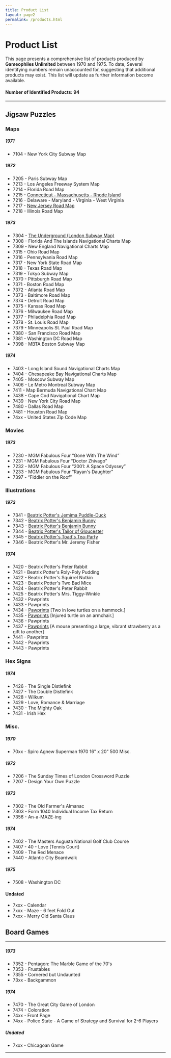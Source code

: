 ```yaml
---
title: Product List
layout: page2
permalink: /products.html
---
```


# Product List
This page presents a comprehensive list of products produced by **Gameophiles Unlimited** between 1970 and 1975. To date, Several identifying numbers remain unaccounted for, suggesting that additional products may exist. This list will update as further information become available. 
#### Number of Identified Products: 94

---

## Jigsaw Puzzles

### Maps

##### 1971

 - 7104 - New York City Subway Map

##### 1972

- 7205 - Paris Subway Map
- 7213 - Los Angeles Freeway System Map 
- 7214 - Florida Road Map
- 7215 - [Connecticut - Massachusetts - Rhode Island](https://zuzannakelvin.github.io/gameophiles-unlimited-jigsaw-puzzles-csv/items/7215.html)
- 7216 - Delaware - Maryland - Virginia - West Virginia
- 7217 - [New Jersey Road Map](https://zuzannakelvin.github.io/gameophiles-unlimited-jigsaw-puzzles-csv/items/7217.html)
- 7218 - Illinois Road Map

##### 1973

- 7304 - [The Underground (London Subway Map)](https://zuzannakelvin.github.io/gameophiles-unlimited-jigsaw-puzzles-csv/items/7304.html)
- 7308 - Florida And The Islands Navigational Charts Map
- 7309 - New England Navigational Charts Map
- 7315 - Ohio Road Map
- 7316 - Pennsylvania Road Map
- 7317 - New York State Road Map
- 7318 - Texas Road Map
- 7319 - Tokyo Subway Map
- 7370 - Pittsburgh Road Map
- 7371 - Boston Road Map
- 7372 - Atlanta Road Map
- 7373 - Baltimore Road Map
- 7374 - Detroit Road Map
- 7375 - Kansas Road Map
- 7376 - Milwaukee Road Map
- 7377 - Philadelphia Road Map
- 7378 - St. Louis Road Map
- 7379 - Minneapolis St. Paul Road Map
- 7380 - San Francisco Road Map
- 7381 - Washington DC Road Map
- 7398 - MBTA Boston Subway Map

##### 1974

- 7403 - Long Island Sound Navigational Charts Map
- 7404 - Chesapeake Bay Navigational Charts Map
- 7405 - Moscow Subway Map
- 7406 - Le Metro Montreal Subway Map
- 7411 - Map Bermuda Navigational Chart Map
- 7438 - Cape Cod Navigational Chart Map
- 7439 - New York City Road Map
- 7480 - Dallas Road Map
- 7481 - Houston Road Map
- 74xx - United States Zip Code Map

### Movies

##### 1973

- 7230 - MGM Fabulous Four “Gone With The Wind”
- 7231 - MGM Fabulous Four “Doctor Zhivago”
- 7232 - MGM Fabulous Four “2001: A Space Odyssey”
- 7233 - MGM Fabulous Four “Rayan's Daughter”
- 7397 - “Fiddler on the Roof”

### Illustrations

##### 1973

- 7341 - [Beatrix Potter's Jemima Puddle-Duck](https://zuzannakelvin.github.io/gameophiles-unlimited-jigsaw-puzzles-csv/items/7341-150.html)
- 7342 - [Beatrix Potter's Benjamin Bunny](https://zuzannakelvin.github.io/gameophiles-unlimited-jigsaw-puzzles-csv/items/7342-150.html)
- 7343 - [Beatrix Potter's Benjamin Bunny](https://zuzannakelvin.github.io/gameophiles-unlimited-jigsaw-puzzles-csv/items/7343-150.html)
- 7344 - [Beatrix Potter's Tailor of Gloucester](https://zuzannakelvin.github.io/gameophiles-unlimited-jigsaw-puzzles-csv/items/7344-150.html)
- 7345 - [Beatrix Potter's Toad's Tea-Party](https://zuzannakelvin.github.io/gameophiles-unlimited-jigsaw-puzzles-csv/items/7345-150.html)
- 7346 - Beatrix Potter's Mr. Jeremy Fisher

##### 1974

- 7420 - Beatrix Potter's Peter Rabbit
- 7421 - Beatrix Potter's Roly-Poly Pudding
- 7422 - Beatrix Potter's Squirrel Nutkin
- 7423 - Beatrix Potter's Two Bad Mice
- 7424 - Beatrix Potter's Peter Rabbit
- 7425 - Beatrix Potter's Mrs. Tiggy-Winkle
- 7432 - Pawprints
- 7433 - Pawprints
- 7434 - [Pawprints](https://zuzannakelvin.github.io/gameophiles-unlimited-jigsaw-puzzles-csv/items/7434-150.html) [Two in love turtles on a hammock.]
- 7435 - [Pawprints](https://zuzannakelvin.github.io/gameophiles-unlimited-jigsaw-puzzles-csv/items/7435-150.html) [Injured turtle on an armchair.]
- 7436 - Pawprints
- 7437 - [Pawprints](https://zuzannakelvin.github.io/gameophiles-unlimited-jigsaw-puzzles-csv/items/7437-150.html) [A mouse presenting a large, vibrant strawberry as a gift to another]
- 7441 - Pawprints
- 7442 - Pawprints
- 7443 - Pawprints

### Hex Signs

##### 1974

- 7426 - The Single Distlefink
- 7427 - The Double Distlefink
- 7428 - Wilkum
- 7429 - Love, Romance & Marriage
- 7430 - The Mighty Oak
- 7431 - Irish Hex

### Misc.

##### 1970

- 70xx - Spiro Agnew Superman 1970 16" x 20" 500 Misc.

##### 1972

- 7206 - The Sunday Times of London Crossword Puzzle
- 7207 - Design Your Own Puzzle

##### 1973

- 7302 - The Old Farmer's Almanac
- 7303 - Form 1040 Individual Income Tax Return
- 7356 - An-a-MAZE-ing

##### 1974

- 7402 - The Masters Augusta National Golf Club Course
- 7407 - 40 - Love (Tennis Court)
- 7409 - The Red Menace
- 7440 - Atlantic City Boardwalk

##### 1975

- 7508 - Washington DC

#### Undated

- 7xxx - Calendar
- 7xxx - Maze - 6 feet Fold Out
- 7xxx - Merry Old Santa Claus

## Board Games

---

##### 1973

- 7352 - Pentagon: The Marble Game of the 70's
- 7353 - Frustables
- 7355 - Cornered but Undaunted
- 73xx - Backgammon

##### 1974

- 7470 - The Great City Game of London
- 7474 - Coloration
- 74xx - Front Page
- 74xx - Police State - A Game of Strategy and Survival for 2-6 Players

##### Undated

- 7xxx - Chicagoan Game

***
